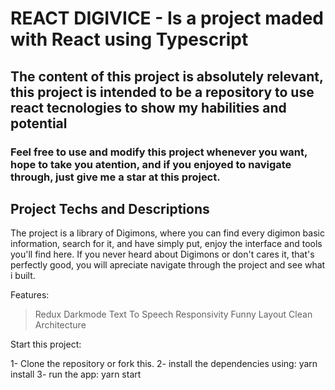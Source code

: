 # REACT DIGIVICE - Is a project maded with React using Typescript

## The content of this project is absolutely relevant, this project is intended to be a repository to use react tecnologies to show my habilities and potential

### Feel free to use and modify this project whenever you want, hope to take you atention, and if you enjoyed to navigate through, just give me a star at this project.

## Project Techs and Descriptions

The project is a library of Digimons, where you can find every digimon basic information, search for it, and have simply put, enjoy the interface and tools you'll find here. If you never heard about Digimons or don't cares it, that's perfectly good, you will apreciate navigate through the project and see what i built.

Features:
   > Redux
   > Darkmode
   > Text To Speech
   > Responsivity
   > Funny Layout
   > Clean Architecture

Start this project:

1- Clone the repository or fork this.
2- install the dependencies using: yarn install
3- run the app: yarn start
